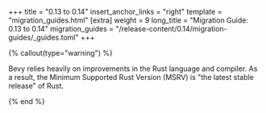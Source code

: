 +++
title = "0.13 to 0.14"
insert_anchor_links = "right"
template = "migration_guides.html"
[extra]
weight = 9
long_title = "Migration Guide: 0.13 to 0.14"
migration_guides = "/release-content/0.14/migration-guides/_guides.toml"
+++

{% callout(type="warning") %}

Bevy relies heavily on improvements in the Rust language and compiler.
As a result, the Minimum Supported Rust Version (MSRV) is "the latest stable release" of Rust.

{% end %}
